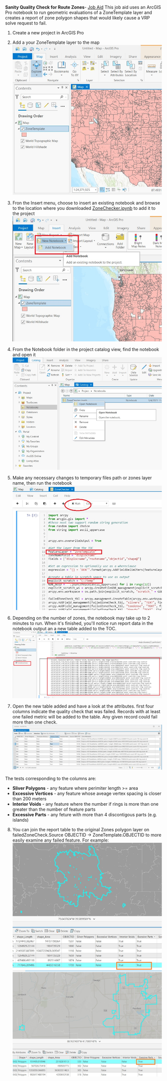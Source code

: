  **Sanity Quality Check for Route Zones**- [Job Aid](https://en.wiktionary.org/wiki/job_aid)
This job aid uses an ArcGIS Pro notebook to run geometric evaluations of a ZoneTemplate layer and creates a report of zone polygon shapes that would likely cause a VRP solve request to fail. 
1. Create a new project in ArcGIS Pro
2. Add a your ZoneTemplate layer to the map
![Image for Add Zones](https://github.com/rConger/doc_images/blob/main/ZonesLayer.jpg?raw=true)

3. Fron the Insert menu, choose to insert an existing notebook and browse to the location where you downloaded [ZoneChecker.ipynb](https://github.com/EsriPS/enterprise-route-management/commit/cce72a38f3d93997c7b468dfb65115b2ab617a96) to add it to the project
![Image for Add Notebook](https://github.com/rConger/doc_images/blob/main/addNotebook1.jpg?raw=true)

4. From the Notebook folder in the project catalog view, find the notebook and open it
![Image for Open Notebook](https://github.com/rConger/doc_images/blob/main/OpenNotebook.jpg?raw=true)

5. Make any necessary changes to temporary files path or zones layer name, then run the notebook 
![Image for Adjust and Run Notebook](https://github.com/rConger/doc_images/blob/main/AdjustNotebookAndRun.jpg?raw=true)

6. Depending on the number of zones, the notebook may take up to 2 minutes to run. When it's finished, you'll notice run report data in the notebook output an a new table added to the TOC. 
![Image for Run Complete](https://github.com/rConger/doc_images/blob/main/RunReport.jpg?raw=true)

7. Open the new table added and have a look at the attributes. first four columns indicate the quality check that was failed. Records with at least one failed metric will be added to the table. Any given record could fail more than one check. 
![Image for Report Table](https://github.com/rConger/doc_images/blob/main/ReportTable.jpg?raw=true)

The tests corresponding to the columns are:
* **Sliver Polygons** - any feature where perimiter length >= area
* **Excessive Vertices** - any feature whose aveage vertex spacing is closer than 200 meters
* **Interior Voids** - any feature where the number if rings is more than one greater than the number of feature parts
* **Excessive Parts** - any feture with more than 4 discontigous parts (e.g. islands)

8. You can join the report table to the original Zones polygon layer on failedZoneCheck.Source OBJECTID -> ZoneTemplate.OBJECTID to more easily examine any failed feature. For example:   
![Image for Failed Check](https://github.com/rConger/doc_images/blob/main/FailedCheck1.jpg?raw=true)
![Image for Failed Check](https://github.com/rConger/doc_images/blob/main/FailedCheck2.jpg?raw=true)
